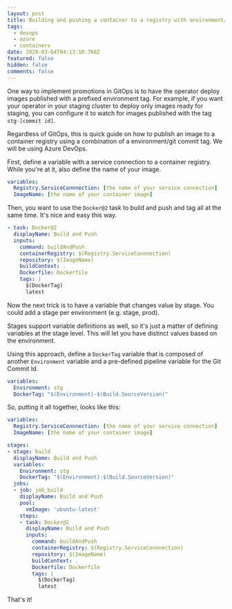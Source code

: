 ```yaml
---
layout: post
title: Building and pushing a container to a registry with environment/git commit tag
tags:
  - devops
  - azure
  - containers
date: 2020-03-04T04:13:10.768Z
featured: false
hidden: false
comments: false
---
```

One way to implement promotions in GitOps is to have the operator deploy images published with a prefixed environment tag. For example, if you want your operator in your staging cluster to deploy only images ready for staging, you can configure it to watch for images published with the tag `stg-[commit id]`.

Regardless of GitOps, this is quick guide on how to publish an image to a container registry using a combination of a environment/git commit tag. We will be using Azure DevOps.

<!--more-->

First, define a variable with a service connection to a container registry. While you're at it, also define the name of your image.

```yaml
variables: 
  Registry.ServiceConnnection: [the name of your service connection]
  ImageName: [the name of your container image]
```

Then, you want to use the `Docker@2` task to build and push and tag all at the same time. It's nice and easy this way. 

```yaml
- task: Docker@2
  displayName: Build and Push
  inputs:
    command: buildAndPush
    containerRegistry: $(Registry.ServiceConnnection)
    repository: $(ImageName)
    buildContext: .
    Dockerfile: Dockerfile
    tags: |
      $(DockerTag)
      latest
```

Now the next trick is to have a variable that changes value by stage. You could add a stage per environment (e.g. stage, prod). 

Stages support variable definitions as well, so it's just a matter of defining variables at the stage level. This will let you have distinct values based on the environment. 

Using this approach, define a `DockerTag` variable that is composed of another `Environment` variable and a pre-defined pipeline variable for the Git Commit Id.

```yaml
variables: 
  Environment: stg
  DockerTag: "$(Environment)-$(Build.SourceVersion)"
```

So, putting it all together, looks like this:

```yaml
variables: 
  Registry.ServiceConnnection: [the name of your service connection]
  ImageName: [the name of your container image]

stages:
- stage: build
  displayName: Build and Push
  variables: 
    Environment: stg
    DockerTag: "$(Environment)-$(Build.SourceVersion)"
  jobs:  
  - job: job_build
    displayName: Build and Push
    pool:
      vmImage: 'ubuntu-latest'
    steps:
    - task: Docker@2
      displayName: Build and Push
      inputs:
        command: buildAndPush
        containerRegistry: $(Registry.ServiceConnnection)
        repository: $(ImageName)
        buildContext: .
        Dockerfile: Dockerfile
        tags: |
          $(DockerTag)
          latest
```

That's it!